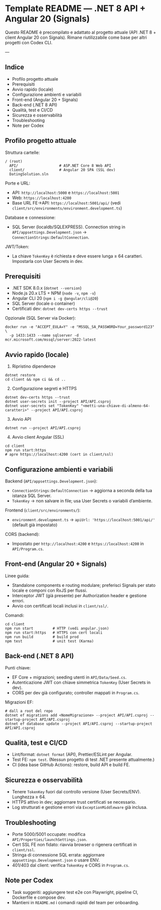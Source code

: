 # Template README — .NET 8 API + Angular 20 (Signals)

Questo README è precompilato e adattato al progetto attuale (API .NET 8 + client Angular 20 con Signals). Rimane riutilizzabile come base per altri progetti con Codex CLI.

—

## Indice

- Profilo progetto attuale
- Prerequisiti
- Avvio rapido (locale)
- Configurazione ambienti e variabili
- Front-end (Angular 20 + Signals)
- Back-end (.NET 8 API)
- Qualità, test e CI/CD
- Sicurezza e osservabilità
- Troubleshooting
- Note per Codex

## Profilo progetto attuale

Struttura cartelle:

```
/ (root)
  API/                   # ASP.NET Core 8 Web API
  client/                # Angular 20 SPA (SSL dev)
  DatingSolution.sln
```

Porte e URL:
- API: `http://localhost:5000` e `https://localhost:5001`
- Web: `https://localhost:4200`
- Base URL FE→API: `https://localhost:5001/api/` (vedi `client/src/environments/environment.development.ts`)

Database e connessione:
- SQL Server (localdb/SQLEXPRESS). Connection string in `API/appsettings.Development.json` -> `ConnectionStrings:DefaultConnection`.

JWT/Token:
- La chiave `TokenKey` è richiesta e deve essere lunga ≥ 64 caratteri. Impostarla con User Secrets in dev.

## Prerequisiti

- .NET SDK 8.0.x (`dotnet --version`)
- Node.js 20.x LTS + NPM (`node -v`, `npm -v`)
- Angular CLI 20 (`npm i -g @angular/cli@20`)
- SQL Server (locale o container)
- Certificati dev: `dotnet dev-certs https --trust`

Opzionale (SQL Server via Docker):
```
docker run -e "ACCEPT_EULA=Y" -e "MSSQL_SA_PASSWORD=Your_password123" \
  -p 1433:1433 --name sqlserver -d mcr.microsoft.com/mssql/server:2022-latest
```

## Avvio rapido (locale)

1) Ripristino dipendenze
```
dotnet restore
cd client && npm ci && cd ..
```

2) Configurazione segreti e HTTPS
```
dotnet dev-certs https --trust
dotnet user-secrets init --project API/API.csproj
dotnet user-secrets set "TokenKey" "<metti-una-chiave-di-almeno-64-caratteri>" --project API/API.csproj
```

3) Avvio API
```
dotnet run --project API/API.csproj
```

4) Avvio client Angular (SSL)
```
cd client
npm run start:https
# apre https://localhost:4200 (cert in client/ssl)
```

## Configurazione ambienti e variabili

Backend (`API/appsettings.Development.json`):
- `ConnectionStrings:DefaultConnection` -> aggiorna a seconda della tua istanza SQL Server.
- `TokenKey` -> non salvare in file; usa User Secrets o variabili d’ambiente.

Frontend (`client/src/environments/`):
- `environment.development.ts` -> `apiUrl: 'https://localhost:5001/api/'` (default già impostato)

CORS (backend):
- Impostato per `http://localhost:4200` e `https://localhost:4200` in `API/Program.cs`.

## Front-end (Angular 20 + Signals)

Linee guida:
- Standalone components e routing modulare; preferisci Signals per stato locale e componi con RxJS per flussi.
- Interceptor JWT (già presente) per Authorization header e gestione errori.
- Avvio con certificati locali inclusi in `client/ssl/`.

Comandi:
```
cd client
npm run start         # HTTP (vedi angular.json)
npm run start:https   # HTTPS con cert locali
npm run build         # build prod
npm test              # unit test (Karma)
```

## Back-end (.NET 8 API)

Punti chiave:
- EF Core + migrazioni; seeding utenti in `API/Data/Seed.cs`.
- Autenticazione JWT con chiave simmetrica `TokenKey` (User Secrets in dev).
- CORS per dev già configurato; controller mappati in `Program.cs`.

Migrazioni EF:
```
# dall a root del repo
dotnet ef migrations add <NomeMigrazione> --project API/API.csproj --startup-project API/API.csproj
dotnet ef database update --project API/API.csproj --startup-project API/API.csproj
```

## Qualità, test e CI/CD

- Lint/format: `dotnet format` (API), Prettier/ESLint per Angular.
- Test FE: `npm test`. (Nessun progetto di test .NET presente attualmente.)
- CI (idea base GitHub Actions): restore, build API e build FE.

## Sicurezza e osservabilità

- Tenere `TokenKey` fuori dal controllo versione (User Secrets/ENV). Lunghezza ≥ 64.
- HTTPS attivo in dev; aggiornare trust certificati se necessario.
- Log strutturati e gestione errori via `ExceptionMiddleware` già inclusa.

## Troubleshooting

- Porte 5000/5001 occupate: modifica `API/Properties/launchSettings.json`.
- Cert SSL FE non fidato: riavvia browser o rigenera certificati in `client/ssl`.
- Stringa di connessione SQL errata: aggiornare `appsettings.Development.json` o usare ENV.
- 401/403 dal client: verifica `TokenKey` e CORS in `Program.cs`.

## Note per Codex

- Task suggeriti: aggiungere test e2e con Playwright, pipeline CI, Dockerfile e compose dev.
- Mantieni in `README.md` i comandi rapidi del team per onboarding.
